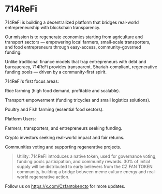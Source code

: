# 714ReFi
714ReFi is building a decentralized platform that bridges real-world entrepreneurship with blockchain transparency.

Our mission is to regenerate economies starting from agriculture and transport sectors — empowering local farmers, small-scale transporters, and food entrepreneurs through easy-access, community-governed funding.

Unlike traditional finance models that trap entrepreneurs with debt and bureaucracy, 714ReFi provides transparent, Shariah-compliant, regenerative funding pools — driven by a community-first spirit.

714ReFi's first focus areas:

Rice farming (high food demand, profitable and scalable).

Transport empowerment (funding tricycles and small logistics solutions).

Poultry and Fish farming (essential food sectors).


Platform Users:

Farmers, transporters, and entrepreneurs seeking funding.

Crypto investors seeking real-world impact and fair returns.

Communities voting and supporting regenerative projects.




> Utility:
714ReFi introduces a native token, used for governance voting, funding pools participation, and community rewards.
30% of initial supply will be distributed to early believers from the CZ FAN TOKEN community, building a bridge between meme culture energy and real-world regenerative action.

Follow us on https://x.com/Czfantokencto for more updates.

